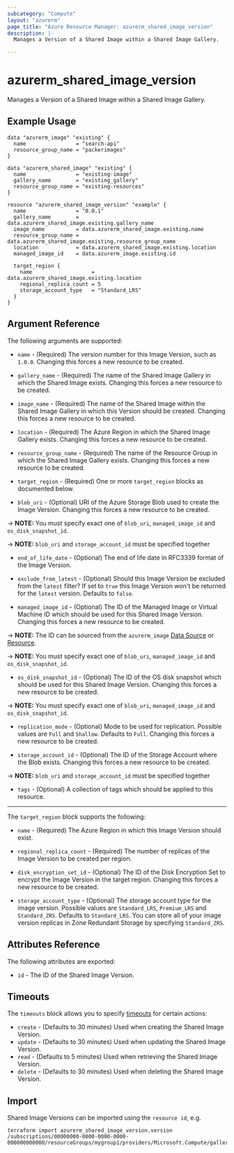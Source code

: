 ```yaml
---
subcategory: "Compute"
layout: "azurerm"
page_title: "Azure Resource Manager: azurerm_shared_image_version"
description: |-
  Manages a Version of a Shared Image within a Shared Image Gallery.

---
```


# azurerm_shared_image_version

Manages a Version of a Shared Image within a Shared Image Gallery.

## Example Usage

```hcl
data "azurerm_image" "existing" {
  name                = "search-api"
  resource_group_name = "packerimages"
}

data "azurerm_shared_image" "existing" {
  name                = "existing-image"
  gallery_name        = "existing_gallery"
  resource_group_name = "existing-resources"
}

resource "azurerm_shared_image_version" "example" {
  name                = "0.0.1"
  gallery_name        = data.azurerm_shared_image.existing.gallery_name
  image_name          = data.azurerm_shared_image.existing.name
  resource_group_name = data.azurerm_shared_image.existing.resource_group_name
  location            = data.azurerm_shared_image.existing.location
  managed_image_id    = data.azurerm_image.existing.id

  target_region {
    name                   = data.azurerm_shared_image.existing.location
    regional_replica_count = 5
    storage_account_type   = "Standard_LRS"
  }
}
```

## Argument Reference

The following arguments are supported:

* `name` - (Required) The version number for this Image Version, such as `1.0.0`. Changing this forces a new resource to be created.

* `gallery_name` - (Required) The name of the Shared Image Gallery in which the Shared Image exists. Changing this forces a new resource to be created.

* `image_name` - (Required) The name of the Shared Image within the Shared Image Gallery in which this Version should be created. Changing this forces a new resource to be created.

* `location` - (Required) The Azure Region in which the Shared Image Gallery exists. Changing this forces a new resource to be created.

* `resource_group_name` - (Required) The name of the Resource Group in which the Shared Image Gallery exists. Changing this forces a new resource to be created.

* `target_region` - (Required) One or more `target_region` blocks as documented below.

* `blob_uri` - (Optional) URI of the Azure Storage Blob used to create the Image Version. Changing this forces a new resource to be created.

-> **NOTE:** You must specify exact one of `blob_uri`, `managed_image_id` and `os_disk_snapshot_id`.

-> **NOTE:** `blob_uri` and `storage_account_id` must be specified together

* `end_of_life_date` - (Optional) The end of life date in RFC3339 format of the Image Version.

* `exclude_from_latest` - (Optional) Should this Image Version be excluded from the `latest` filter? If set to `true` this Image Version won't be returned for the `latest` version. Defaults to `false`.

* `managed_image_id` - (Optional) The ID of the Managed Image or Virtual Machine ID which should be used for this Shared Image Version. Changing this forces a new resource to be created.

-> **NOTE:** The ID can be sourced from the `azurerm_image` [Data Source](https://www.terraform.io/docs/providers/azurerm/d/image.html) or [Resource](https://www.terraform.io/docs/providers/azurerm/r/image.html).

-> **NOTE:** You must specify exact one of `blob_uri`, `managed_image_id` and `os_disk_snapshot_id`.

* `os_disk_snapshot_id` - (Optional) The ID of the OS disk snapshot which should be used for this Shared Image Version. Changing this forces a new resource to be created.

-> **NOTE:** You must specify exact one of `blob_uri`, `managed_image_id` and `os_disk_snapshot_id`.

* `replication_mode` - (Optional)  Mode to be used for replication. Possible values are `Full` and `Shallow`. Defaults to `Full`. Changing this forces a new resource to be created.

* `storage_account_id` - (Optional) The ID of the Storage Account where the Blob exists. Changing this forces a new resource to be created.

-> **NOTE:** `blob_uri` and `storage_account_id` must be specified together

* `tags` - (Optional) A collection of tags which should be applied to this resource.

---

The `target_region` block supports the following:

* `name` - (Required) The Azure Region in which this Image Version should exist.

* `regional_replica_count` - (Required) The number of replicas of the Image Version to be created per region.

* `disk_encryption_set_id` - (Optional) The ID of the Disk Encryption Set to encrypt the Image Version in the target region. Changing this forces a new resource to be created.

* `storage_account_type` - (Optional) The storage account type for the image version. Possible values are `Standard_LRS`, `Premium_LRS` and `Standard_ZRS`. Defaults to `Standard_LRS`. You can store all of your image version replicas in Zone Redundant Storage by specifying `Standard_ZRS`.

## Attributes Reference

The following attributes are exported:

* `id` - The ID of the Shared Image Version.

## Timeouts

The `timeouts` block allows you to specify [timeouts](https://www.terraform.io/docs/configuration/resources.html#timeouts) for certain actions:

* `create` - (Defaults to 30 minutes) Used when creating the Shared Image Version.
* `update` - (Defaults to 30 minutes) Used when updating the Shared Image Version.
* `read` - (Defaults to 5 minutes) Used when retrieving the Shared Image Version.
* `delete` - (Defaults to 30 minutes) Used when deleting the Shared Image Version.

## Import

Shared Image Versions can be imported using the `resource id`, e.g.

```shell
terraform import azurerm_shared_image_version.version /subscriptions/00000000-0000-0000-0000-000000000000/resourceGroups/mygroup1/providers/Microsoft.Compute/galleries/gallery1/images/image1/versions/1.2.3
```

